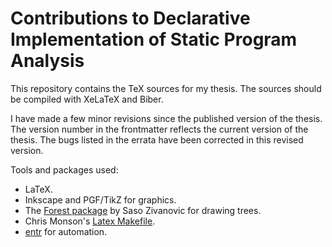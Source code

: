 # Contributions to Declarative Implementation of Static Program Analysis

This repository contains the TeX sources for my thesis.
The sources should be compiled with XeLaTeX and Biber.

I have made a few minor revisions since the published version of the thesis.
The version number in the frontmatter reflects the current version of the
thesis.  The bugs listed in the errata have been corrected in this revised
version.

Tools and packages used:

* LaTeX.
* Inkscape and PGF/TikZ for graphics.
* The [Forest package](https://ctan.org/pkg/forest?lang=en) by Saso Zivanovic for drawing trees.
* Chris Monson's [Latex Makefile](https://github.com/shiblon/latex-makefile).
* [entr](http://eradman.com/entrproject/) for automation.
